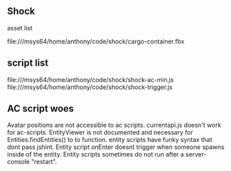 Shock
------------

asset list

file:///msys64/home/anthony/code/shock/cargo-container.fbx

script list
-----------------
file:///msys64/home/anthony/code/shock/shock-ac-min.js
file:///msys64/home/anthony/code/shock/shock-trigger.js

AC script woes
-------------------
Avatar positions are not accessible to ac scripts.
currentapi.js doesn't work for ac-scripts.
EntityViewer is not documented and necessary for Entities.findEntities() to to function.
entity scripts have funky syntax that dont pass jshint.
Entity script onEnter doesnt trigger when someone spawns inside of the entity.
Entity scripts sometimes do not run after a server-console "restart".


